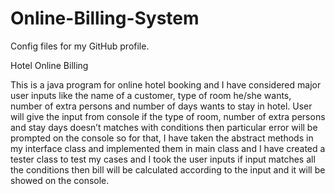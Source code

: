 # Online-Billing-System
Config files for my GitHub profile.

Hotel Online Billing

This is a java program for online hotel booking and I have considered major user inputs like the name of a customer, type of room he/she wants, number of extra persons and number of days wants to stay in hotel. User will give the input from console if the type of room, number of extra persons and stay days doesn’t matches with conditions then particular error will be prompted on the console so for that, I have taken the abstract methods in my interface class and implemented them in main class and I have created a tester class to test my cases  and I took the user inputs if input matches all the conditions then bill will be calculated according to the input and it will be showed on the console.






















